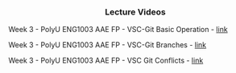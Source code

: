 
<p align="center">

  <h3 align="center">Lecture Videos</h3>

</p>

Week 3 - PolyU ENG1003 AAE FP - VSC-Git Basic Operation - [link](https://www.youtube.com/watch?v=juEEJkgq6fI&list=PLw8Oypadak9OPJjn5uPBwKzHkqce-gKso&index=1)

Week 3 - PolyU ENG1003 AAE FP - VSC-Git Branches - [link](https://www.youtube.com/watch?v=5qUDlFg5gAM&list=PLw8Oypadak9OPJjn5uPBwKzHkqce-gKso&index=2)

Week 3 - PolyU ENG1003 AAE FP - VSC Git Conflicts - [link](https://www.youtube.com/watch?v=4JrCfXhmavg&list=PLw8Oypadak9OPJjn5uPBwKzHkqce-gKso&index=3)

